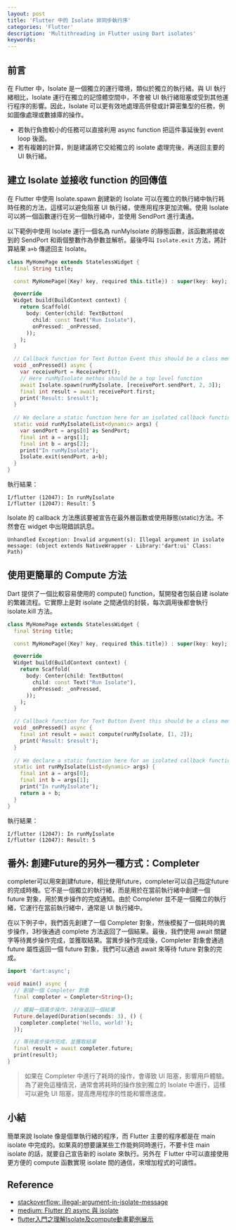 ```yaml
---
layout: post
title: 'Flutter 中的 Isolate 非同步執行序'
categories: 'Flutter'
description: 'Multithreading in Flutter using Dart isolates'
keywords: 
---
```


## 前言
在 Flutter 中，Isolate 是一個獨立的運行環境，類似於獨立的執行緒。與 UI 執行緒相比，Isolate 運行在獨立的記憶體空間中，不會被 UI 執行緒阻塞或受到其他運行程序的影響。因此，Isolate 可以更有效地處理高併發或計算密集型的任務，例如圖像處理或數據庫的操作。

- 若執行負擔較小的任務可以直接利用 async function 把這件事延後到 event loop 後面。
- 若有複雜的計算，則是建議將它交給獨立的 isolate 處理完後，再送回主要的 UI 執行緒。


## 建立 Isolate 並接收 function 的回傳值
在 Flutter 中使用 Isolate.spawn 創建新的 Isolate 可以在獨立的執行緒中執行耗時任務的方法，這樣可以避免阻塞 UI 執行緒，使應用程序更加流暢。使用 Isolate 可以將一個函數運行在另一個執行緒中，並使用 SendPort 進行溝通。

以下範例中使用 Isolate 運行一個名為 runMyIsolate 的靜態函數，該函數將接收到的 SendPort 和兩個整數作為參數並解析。最後呼叫 `Isolate.exit` 方法，將計算結果 `a+b` 傳遞回主 Isolate。

```dart
class MyHomePage extends StatelessWidget {
  final String title;

  const MyHomePage({Key? key, required this.title}) : super(key: key);

  @override
  Widget build(BuildContext context) {
    return Scaffold(
      body: Center(child: TextButton(
        child: const Text("Run Isolate"),
        onPressed: _onPressed,
      ));
    );
  }

  // Callback function for Text Button Event this should be a class member
  void _onPressed() async {
    var receivePort = ReceivePort();
    // Here runMyIsolate methos should be a top level function
    await Isolate.spawn(runMyIsolate, [receivePort.sendPort, 2, 3]);
    final int result = await receivePort.first;
    print('Result: $result');
  }
  
  // We declare a static function here for an isolated callback function
  static void runMyIsolate(List<dynamic> args) {
    var sendPort = args[0] as SendPort;
    final int a = args[1];
    final int b = args[2];
    print("In runMyIsolate");
    Isolate.exit(sendPort, a+b);
  }
}
```

執行結果：
```
I/flutter (12047): In runMyIsolate
I/flutter (12047): Result: 5
```


Isolate 的 callback 方法應該要被宣告在最外層函數或使用靜態(static)方法。不然會在 widget 中出現錯誤訊息。

```
Unhandled Exception: Invalid argument(s): Illegal argument in isolate message: (object extends NativeWrapper - Library:'dart:ui' Class: Path)
```


## 使用更簡單的 Compute 方法
Dart 提供了一個比較容易使用的 compute() function，幫開發者包裝自建 isolate 的繁雜流程。它實際上是對 isolate 之間通信的封裝，每次調用後都會執行 isolate.kill 方法。

```dart
class MyHomePage extends StatelessWidget {
  final String title;

  const MyHomePage({Key? key, required this.title}) : super(key: key);

  @override
  Widget build(BuildContext context) {
    return Scaffold(
      body: Center(child: TextButton(
        child: const Text("Run Isolate"),
        onPressed: _onPressed,
      ));
    );
  }

  // Callback function for Text Button Event this should be a class member
  void _onPressed() async {
    final int result = await compute(runMyIsolate, [1, 2]);
    print('Result: $result');
  }
  
  // We declare a static function here for an isolated callback function
  static int runMyIsolate(List<dynamic> args) {
    final int a = args[0];
    final int b = args[1];
    print("In runMyIsolate");
    return a + b;
  }
}
```

執行結果：
```
I/flutter (12047): In runMyIsolate
I/flutter (12047): Result: 5
```

## 番外: 創建Future的另外一種方式：Completer
completer可以用來創建future，相比使用future，completer可以自己指定future的完成時機。它不是一個獨立的執行緒，而是用於在當前執行緒中創建一個 future 對象，用於異步操作的完成通知。由於 Completer 並不是一個獨立的執行緒，它運行在當前執行緒中，通常是 UI 執行緒中。

在以下例子中，我們首先創建了一個 Completer 對象，然後模擬了一個耗時的異步操作，3秒後通過 complete 方法返回了一個結果。最後，我們使用 await 關鍵字等待異步操作完成，並獲取結果。當異步操作完成後，Completer 對象會通過 future 屬性返回一個 future 對象，我們可以通過 await 來等待 future 對象的完成。
```dart
import 'dart:async';

void main() async {
  // 創建一個 Completer 對象
  final completer = Completer<String>();

  // 模擬一個異步操作，3秒後返回一個結果
  Future.delayed(Duration(seconds: 3), () {
    completer.complete('Hello, world!');
  });

  // 等待異步操作完成，並獲取結果
  final result = await completer.future;
  print(result);
}
```

> 如果在 Completer 中進行了耗時的操作，會導致 UI 阻塞，影響用戶體驗。為了避免這種情況，通常會將耗時的操作放到獨立的 Isolate 中進行，這樣可以避免 UI 阻塞，提高應用程序的性能和響應速度。

## 小結
簡單來說 Isolate 像是個單執行緒的程序，而 Flutter 主要的程序都是在 main isolate 中完成的。如果真的想要讓某些工作能夠同時進行，不要卡住 main isolate 的話，就要自己宣告新的 isolate 來執行。另外在 Ｆlutter 中可以直接使用更方便的 compute 函數實現 isolate 間的通信，來增加程式的可讀性。

## Reference
- [stackoverflow: illegal-argument-in-isolate-message](https://stackoverflow.com/questions/71406166/unhandled-exception-invalid-arguments-illegal-argument-in-isolate-message)
- [medium: Flutter 的 async 與 isolate](https://danielkao.medium.com/%E5%B9%BB%E6%BB%85-%E6%98%AF%E6%88%90%E9%95%B7%E7%9A%84%E9%96%8B%E5%A7%8B-flutter-%E7%9A%84-async-%E8%88%87-isolate-2f87321a7ba8)
- [flutter入門之理解Isolate及compute動畫範例展示](https://www.twitch.tv/38fish)